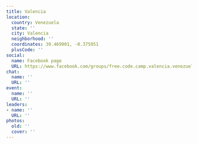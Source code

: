 ```yaml
---
title: Valencia
location:
  country: Venezuela
  state: ''
  city: Valencia
  neighborhood: ''
  coordinates: 39.469901, -0.375951
  plusCode: ''
social:
  name: Facebook page
  URL: https://www.facebook.com/groups/free.code.camp.valencia.venezuela
chat:
  name: ''
  URL: ''
event:
  name: ''
  URL: ''
leaders:
- name: ''
  URL: ''
photos:
  old: ''
  cover: ''
---
```

